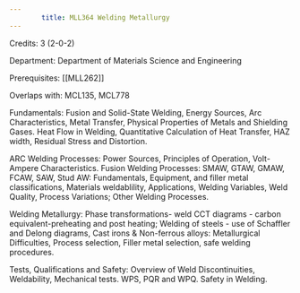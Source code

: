 ```yaml
---
        title: MLL364 Welding Metallurgy
---
```

Credits: 3 (2-0-2)

Department: Department of Materials Science and Engineering

Prerequisites: [[MLL262]]

Overlaps with: MCL135, MCL778

Fundamentals: Fusion and Solid-State Welding, Energy Sources, Arc Characteristics, Metal Transfer, Physical Properties of Metals and Shielding Gases. Heat Flow in Welding, Quantitative Calculation of Heat Transfer, HAZ width, Residual Stress and Distortion.

ARC Welding Processes: Power Sources, Principles of Operation, Volt-Ampere Characteristics. Fusion Welding Processes: SMAW, GTAW, GMAW, FCAW, SAW, Stud AW: Fundamentals, Equipment, and filler metal classifications, Materials weldablility, Applications, Welding Variables, Weld Quality, Process Variations; Other Welding Processes.

Welding Metallurgy: Phase transformations- weld CCT diagrams - carbon equivalent-preheating and post heating; Welding of steels - use of Schaffler and Delong diagrams, Cast irons & Non-ferrous alloys: Metallurgical Difficulties, Process selection, Filler metal selection, safe welding procedures.

Tests, Qualifications and Safety: Overview of Weld Discontinuities, Weldability, Mechanical tests. WPS, PQR and WPQ. Safety in Welding.